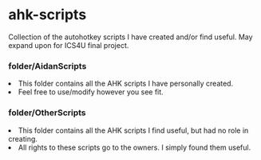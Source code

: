 # ahk-scripts
Collection of the autohotkey scripts I have created and/or find useful. May expand upon for ICS4U final project.

### **folder/AidanScripts**
<li>
This folder contains all the AHK scripts I have personally created.
<li>
Feel free to use/modify however you see fit.

### **folder/OtherScripts**
<li>
This folder contains all the AHK scripts I find useful, but had no role in creating.
<li>
All rights to these scripts go to the owners. I simply found them useful.
